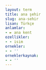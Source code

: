 ```yaml
---
layout: term
title: ana şehir
slug: ana-sehir
lisan: Türkçe
anlamlar:
- ► ana kent
ozellikler:
- - isim
ornekler:
- - ''
orneklerkaynak:
- - ''
---
```

